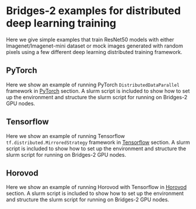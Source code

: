 # Bridges-2 examples for distributed deep learning training

Here we give simple examples that train ResNet50 models with either Imagenet/Imagenet-mini dataset or mock images generated with random pixels using a few different deep learning distributed training framework.

## PyTorch

Here we show an example of running PyTorch `DistributedDataParallel` framework in [PyTorch](#pytorch) section. 
A slurm script is included to show how to set up the environment and structure the slurm script for running on Bridges-2 GPU nodes.

## Tensorflow
Here we show an example of running Tensorflow `tf.distributed.MirroredStrategy` framework in [Tensorflow](#tensorflow) section. 
A slurm script is included to show how to set up the environment and structure the slurm script  for running on Bridges-2 GPU nodes.

## Horovod
Here we show an example of running Horovod with Tensorflow in [Horovod](#horovod) section. 
A slurm script is included to show how to set up the environment and structure the slurm script  for running on Bridges-2 GPU nodes.
